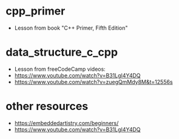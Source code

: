 # cpp_primer
- Lesson from book "C++ Primer, Fifth Edition"

# data_structure_c_cpp
- Lesson from freeCodeCamp videos:
- https://www.youtube.com/watch?v=B31LgI4Y4DQ
- https://www.youtube.com/watch?v=zuegQmMdy8M&t=12556s

# other resources
- https://embeddedartistry.com/beginners/
- https://www.youtube.com/watch?v=B31LgI4Y4DQ